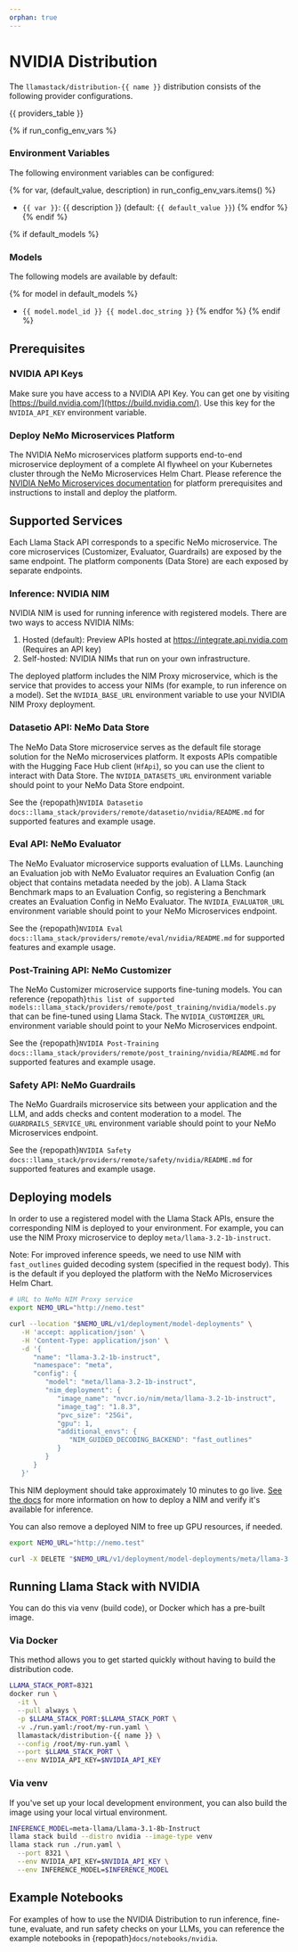 ```yaml
---
orphan: true
---
```

# NVIDIA Distribution

The `llamastack/distribution-{{ name }}` distribution consists of the following provider configurations.

{{ providers_table }}

{% if run_config_env_vars %}
### Environment Variables

The following environment variables can be configured:

{% for var, (default_value, description) in run_config_env_vars.items() %}
- `{{ var }}`: {{ description }} (default: `{{ default_value }}`)
{% endfor %}
{% endif %}

{% if default_models %}
### Models

The following models are available by default:

{% for model in default_models %}
- `{{ model.model_id }} {{ model.doc_string }}`
{% endfor %}
{% endif %}


## Prerequisites
### NVIDIA API Keys

Make sure you have access to a NVIDIA API Key. You can get one by visiting [https://build.nvidia.com/](https://build.nvidia.com/). Use this key for the `NVIDIA_API_KEY` environment variable.

### Deploy NeMo Microservices Platform
The NVIDIA NeMo microservices platform supports end-to-end microservice deployment of a complete AI flywheel on your Kubernetes cluster through the NeMo Microservices Helm Chart. Please reference the [NVIDIA NeMo Microservices documentation](https://docs.nvidia.com/nemo/microservices/latest/about/index.html) for platform prerequisites and instructions to install and deploy the platform.

## Supported Services
Each Llama Stack API corresponds to a specific NeMo microservice. The core microservices (Customizer, Evaluator, Guardrails) are exposed by the same endpoint. The platform components (Data Store) are each exposed by separate endpoints.

### Inference: NVIDIA NIM
NVIDIA NIM is used for running inference with registered models. There are two ways to access NVIDIA NIMs:
  1. Hosted (default): Preview APIs hosted at https://integrate.api.nvidia.com (Requires an API key)
  2. Self-hosted: NVIDIA NIMs that run on your own infrastructure.

The deployed platform includes the NIM Proxy microservice, which is the service that provides to access your NIMs (for example, to run inference on a model). Set the `NVIDIA_BASE_URL` environment variable to use your NVIDIA NIM Proxy deployment.

### Datasetio API: NeMo Data Store
The NeMo Data Store microservice serves as the default file storage solution for the NeMo microservices platform. It exposts APIs compatible with the Hugging Face Hub client (`HfApi`), so you can use the client to interact with Data Store. The `NVIDIA_DATASETS_URL` environment variable should point to your NeMo Data Store endpoint.

See the {repopath}`NVIDIA Datasetio docs::llama_stack/providers/remote/datasetio/nvidia/README.md` for supported features and example usage.

### Eval API: NeMo Evaluator
The NeMo Evaluator microservice supports evaluation of LLMs. Launching an Evaluation job with NeMo Evaluator requires an Evaluation Config (an object that contains metadata needed by the job). A Llama Stack Benchmark maps to an Evaluation Config, so registering a Benchmark creates an Evaluation Config in NeMo Evaluator. The `NVIDIA_EVALUATOR_URL` environment variable should point to your NeMo Microservices endpoint.

See the {repopath}`NVIDIA Eval docs::llama_stack/providers/remote/eval/nvidia/README.md` for supported features and example usage.

### Post-Training API: NeMo Customizer
The NeMo Customizer microservice supports fine-tuning models. You can reference {repopath}`this list of supported models::llama_stack/providers/remote/post_training/nvidia/models.py` that can be fine-tuned using Llama Stack. The `NVIDIA_CUSTOMIZER_URL` environment variable should point to your NeMo Microservices endpoint.

See the {repopath}`NVIDIA Post-Training docs::llama_stack/providers/remote/post_training/nvidia/README.md` for supported features and example usage.

### Safety API: NeMo Guardrails
The NeMo Guardrails microservice sits between your application and the LLM, and adds checks and content moderation to a model. The `GUARDRAILS_SERVICE_URL` environment variable should point to your NeMo Microservices endpoint.

See the {repopath}`NVIDIA Safety docs::llama_stack/providers/remote/safety/nvidia/README.md` for supported features and example usage.

## Deploying models
In order to use a registered model with the Llama Stack APIs, ensure the corresponding NIM is deployed to your environment. For example, you can use the NIM Proxy microservice to deploy `meta/llama-3.2-1b-instruct`.

Note: For improved inference speeds, we need to use NIM with `fast_outlines` guided decoding system (specified in the request body). This is the default if you deployed the platform with the NeMo Microservices Helm Chart.
```sh
# URL to NeMo NIM Proxy service
export NEMO_URL="http://nemo.test"

curl --location "$NEMO_URL/v1/deployment/model-deployments" \
   -H 'accept: application/json' \
   -H 'Content-Type: application/json' \
   -d '{
      "name": "llama-3.2-1b-instruct",
      "namespace": "meta",
      "config": {
         "model": "meta/llama-3.2-1b-instruct",
         "nim_deployment": {
            "image_name": "nvcr.io/nim/meta/llama-3.2-1b-instruct",
            "image_tag": "1.8.3",
            "pvc_size": "25Gi",
            "gpu": 1,
            "additional_envs": {
               "NIM_GUIDED_DECODING_BACKEND": "fast_outlines"
            }
         }
      }
   }'
```
This NIM deployment should take approximately 10 minutes to go live. [See the docs](https://docs.nvidia.com/nemo/microservices/latest/get-started/tutorials/deploy-nims.html) for more information on how to deploy a NIM and verify it's available for inference.

You can also remove a deployed NIM to free up GPU resources, if needed.
```sh
export NEMO_URL="http://nemo.test"

curl -X DELETE "$NEMO_URL/v1/deployment/model-deployments/meta/llama-3.1-8b-instruct"
```

## Running Llama Stack with NVIDIA

You can do this via venv (build code), or Docker which has a pre-built image.

### Via Docker

This method allows you to get started quickly without having to build the distribution code.

```bash
LLAMA_STACK_PORT=8321
docker run \
  -it \
  --pull always \
  -p $LLAMA_STACK_PORT:$LLAMA_STACK_PORT \
  -v ./run.yaml:/root/my-run.yaml \
  llamastack/distribution-{{ name }} \
  --config /root/my-run.yaml \
  --port $LLAMA_STACK_PORT \
  --env NVIDIA_API_KEY=$NVIDIA_API_KEY
```

### Via venv

If you've set up your local development environment, you can also build the image using your local virtual environment.

```bash
INFERENCE_MODEL=meta-llama/Llama-3.1-8b-Instruct
llama stack build --distro nvidia --image-type venv
llama stack run ./run.yaml \
  --port 8321 \
  --env NVIDIA_API_KEY=$NVIDIA_API_KEY \
  --env INFERENCE_MODEL=$INFERENCE_MODEL
```

## Example Notebooks
For examples of how to use the NVIDIA Distribution to run inference, fine-tune, evaluate, and run safety checks on your LLMs, you can reference the example notebooks in {repopath}`docs/notebooks/nvidia`.
